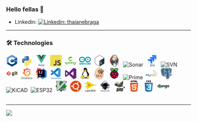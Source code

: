 ### Hello fellas 👋

- Linkedin: 
[![Linkedin: thaianebraga](https://img.shields.io/badge/-KirilIvanov-grey?style=flat-square&logo=Linkedin&logoColor=white&link=https://www.linkedin.com/in/kiril-d-ivanov/)](https://www.linkedin.com/in/kiril-d-ivanov)

---

### :hammer_and_wrench: Technologies

<div>
  <img src="https://github.com/devicons/devicon/blob/master/icons/cplusplus/cplusplus-original.svg" title="C++" alt="C++" width="32" height="32"/>&nbsp;
  <img src="https://github.com/devicons/devicon/blob/master/icons/python/python-original.svg" title="Python" alt="Python" width="32" height="32"/>&nbsp;
  <img src="https://github.com/devicons/devicon/blob/master/icons/vuejs/vuejs-original-wordmark.svg" title="Vue" alt="Vue" width="32" height="32"/>&nbsp;
  <img src="https://github.com/devicons/devicon/blob/master/icons/javascript/javascript-original.svg" title="JavaScript" alt="JavaScript" width="32" height="32"/>&nbsp;
  <img src="https://github.com/devicons/devicon/blob/master/icons/spring/spring-original-wordmark.svg" title="Spring" alt="Spring" width="32" height="32"/>&nbsp;
  <img src="https://github.com/devicons/devicon/blob/master/icons/arduino/arduino-original-wordmark.svg" title="Arduino" alt="Arduino" width="32" height="32"/>&nbsp;
  <img src="https://github.com/devicons/devicon/blob/master/icons/bash/bash-original.svg" title="Bash"  alt="Bash" width="32" height="32"/>&nbsp;
  <img src="https://github.com/devicons/devicon/blob/master/icons/jenkins/jenkins-original.svg" title="Jenkins" alt="Jenkins" width="32" height="32"/>&nbsp;
  <img src="https://user-images.githubusercontent.com/15386828/118396592-e331c880-b658-11eb-8fdc-7426520c691f.png" title="Sonar" alt="Sonar" width="32" height="32"/>&nbsp;
  <img src="https://github.com/devicons/devicon/blob/master/icons/jira/jira-original-wordmark.svg" title="Jira" alt="Jira" width="32" height="32"/>&nbsp;
  <img src="https://upload.wikimedia.org/wikipedia/commons/thumb/2/22/Apache_Subversion_logo.svg/1200px-Apache_Subversion_logo.svg.png" title="SVN" alt="SVN" width="32" height="32"/>&nbsp;
  <img src="https://github.com/devicons/devicon/blob/master/icons/git/git-original-wordmark.svg" title="Git" **alt="Git" width="32" height="32"/>&nbsp;
   <img src="https://github.com/devicons/devicon/blob/master/icons/grafana/grafana-original-wordmark.svg" title="Grafana" **alt="Grafana" width="32" height="32"/>&nbsp;
  <img src="https://github.com/devicons/devicon/blob/master/icons/intellij/intellij-original.svg" title="Intellij" **alt="Intellij" width="32" height="32"/>&nbsp;
  <img src="https://github.com/devicons/devicon/blob/master/icons/vscode/vscode-original-wordmark.svg" title="vscode" **alt="vscode" width="32" height="32"/>&nbsp;
  <img src="https://github.com/devicons/devicon/blob/master/icons/visualstudio/visualstudio-plain.svg" title="VS" alt="VS" width="32" height="32"/>&nbsp;
  <img src="https://github.com/devicons/devicon/blob/master/icons/linux/linux-original.svg" title="Linux" **alt="Linux" width="32" height="32"/>&nbsp
  <img src="https://github.com/devicons/devicon/blob/master/icons/gcc/gcc-original.svg" title="gcc" **alt="gcc" width="32" height="32"/>&nbsp
  <img src="https://github.com/devicons/devicon/blob/master/icons/raspberrypi/raspberrypi-original.svg" title="raspberrypi" **alt="raspberrypi" width="32" height="32"/>&nbsp;  
  <img src="https://avatars.githubusercontent.com/u/3494069?s=200&v=4" title="Prime" alt="Prime" width="32" height="32"/>&nbsp;
 <img src="https://github.com/devicons/devicon/blob/master/icons/mysql/mysql-original-wordmark.svg" title="MySQL"  alt="MySQL" width="32" height="32"/>&nbsp;
  <img src="https://github.com/devicons/devicon/blob/master/icons/postgresql/postgresql-original.svg" title="postgresql"  alt="postgresql" width="32" height="32"/>&nbsp; 
  <img src="https://user-images.githubusercontent.com/352202/53980744-60746100-4111-11e9-9f8c-17ca6b50efd8.png" title="KiCAD"  alt="KiCAD" width="32" height="32"/>&nbsp;
  <img src="https://avatars.githubusercontent.com/u/9460735?s=280&v=4" title="ESP32"  alt="ESP32" width="32" height="32"/>&nbsp;
 <img src="https://github.com/devicons/devicon/blob/master/icons/vim/vim-original.svg" title="VIM"  alt="VIM" width="32" height="32"/>&nbsp;
 <img src="https://github.com/devicons/devicon/blob/master/icons/ubuntu/ubuntu-plain.svg" title="Ununtu"  alt="Ubuntu" width="32" height="32"/>&nbsp;
<img src="https://github.com/devicons/devicon/blob/master/icons/labview/labview-original-wordmark.svg" title="LabView"  alt="LabView" width="32" height="32"/>&nbsp;
<img src="https://github.com/devicons/devicon/blob/master/icons/inkscape/inkscape-original-wordmark.svg" title="Inkscape"  alt="Inkscape" width="32" height="32"/>&nbsp;
<img src="https://github.com/devicons/devicon/blob/master/icons/gimp/gimp-original-wordmark.svg" title="GIMP"  alt="GIMP" width="32" height="32"/>&nbsp;
<img src="https://github.com/devicons/devicon/blob/master/icons/html5/html5-original-wordmark.svg" title="HTML5"  alt="HTML5" width="32" height="32"/>&nbsp;
<img src="https://github.com/devicons/devicon/blob/master/icons/css3/css3-original-wordmark.svg" title="CSS3"  alt="CSS3" width="32" height="32"/>&nbsp;
<img src="https://github.com/devicons/devicon/blob/master/icons/django/django-plain-wordmark.svg" title="Django"  alt="Django" width="32" height="32"/>&nbsp;
</div>
&nbsp;

---
![](https://komarev.com/ghpvc/?username=k-d-ivanov&color=grey&style=flat)

<!--
**k-d-ivanov/k-d-ivanov** is a ✨ _special_ ✨ repository because its `README.md` (this file) appears on your GitHub profile.

Here are some ideas to get you started:

- 🔭 I’m currently working on ...
- 🌱 I’m currently learning ...
- 👯 I’m looking to collaborate on ...
- 🤔 I’m looking for help with ...
- 💬 Ask me about ...
- 📫 How to reach me: ...
- 😄 Pronouns: ...
- ⚡ Fun fact: ...
-->
